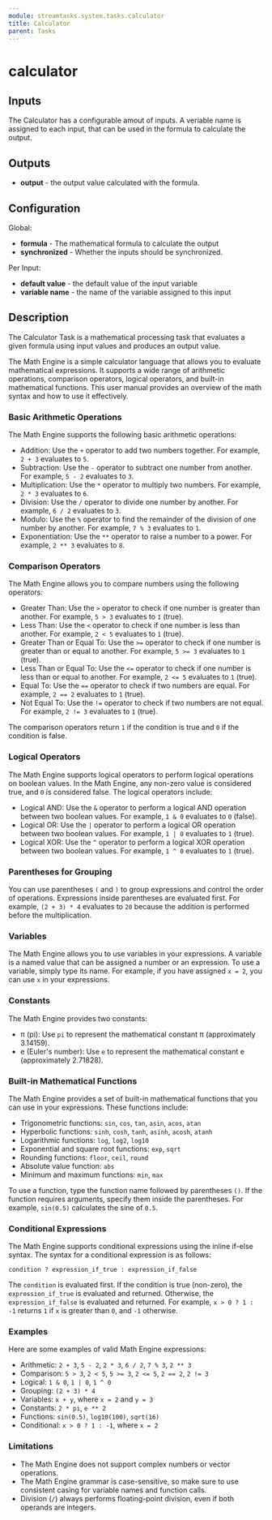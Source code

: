 ```yaml
---
module: streamtasks.system.tasks.calculator
title: Calculator
parent: Tasks
---
```

# calculator

## Inputs
The Calculator has a configurable amout of inputs. A veriable name is assigned to each input, that can be used in the formula to calculate the output.

## Outputs
* **output** - the output value calculated with the formula.

## Configuration
Global:
* **formula** - The mathematical formula to calculate the output
* **synchronized** - Whether the inputs should be synchronized.

Per Input:
* **default value** - the default value of the input variable
* **variable name** - the name of the variable assigned to this input

## Description
The Calculator Task is a mathematical processing task that evaluates a given formula using input values and produces an output value.

The Math Engine is a simple calculator language that allows you to evaluate mathematical expressions. It supports a wide range of arithmetic operations, comparison operators, logical operators, and built-in mathematical functions. This user manual provides an overview of the math syntax and how to use it effectively.

### Basic Arithmetic Operations

The Math Engine supports the following basic arithmetic operations:

*   Addition: Use the `+` operator to add two numbers together. For example, `2 + 3` evaluates to `5`.
*   Subtraction: Use the `-` operator to subtract one number from another. For example, `5 - 2` evaluates to `3`.
*   Multiplication: Use the `*` operator to multiply two numbers. For example, `2 * 3` evaluates to `6`.
*   Division: Use the `/` operator to divide one number by another. For example, `6 / 2` evaluates to `3`.
*   Modulo: Use the `%` operator to find the remainder of the division of one number by another. For example, `7 % 3` evaluates to `1`.
*   Exponentiation: Use the `**` operator to raise a number to a power. For example, `2 ** 3` evaluates to `8`.

### Comparison Operators

The Math Engine allows you to compare numbers using the following operators:

*   Greater Than: Use the `>` operator to check if one number is greater than another. For example, `5 > 3` evaluates to `1` (true).
*   Less Than: Use the `<` operator to check if one number is less than another. For example, `2 < 5` evaluates to `1` (true).
*   Greater Than or Equal To: Use the `>=` operator to check if one number is greater than or equal to another. For example, `5 >= 3` evaluates to `1` (true).
*   Less Than or Equal To: Use the `<=` operator to check if one number is less than or equal to another. For example, `2 <= 5` evaluates to `1` (true).
*   Equal To: Use the `==` operator to check if two numbers are equal. For example, `2 == 2` evaluates to `1` (true).
*   Not Equal To: Use the `!=` operator to check if two numbers are not equal. For example, `2 != 3` evaluates to `1` (true).

The comparison operators return `1` if the condition is true and `0` if the condition is false.

### Logical Operators

The Math Engine supports logical operators to perform logical operations on boolean values. In the Math Engine, any non-zero value is considered true, and `0` is considered false. The logical operators include:

*   Logical AND: Use the `&` operator to perform a logical AND operation between two boolean values. For example, `1 & 0` evaluates to `0` (false).
*   Logical OR: Use the `|` operator to perform a logical OR operation between two boolean values. For example, `1 | 0` evaluates to `1` (true).
*   Logical XOR: Use the `^` operator to perform a logical XOR operation between two boolean values. For example, `1 ^ 0` evaluates to `1` (true).

### Parentheses for Grouping

You can use parentheses `(` and `)` to group expressions and control the order of operations. Expressions inside parentheses are evaluated first. For example, `(2 + 3) * 4` evaluates to `20` because the addition is performed before the multiplication.

### Variables

The Math Engine allows you to use variables in your expressions. A variable is a named value that can be assigned a number or an expression. To use a variable, simply type its name. For example, if you have assigned `x = 2`, you can use `x` in your expressions.

### Constants

The Math Engine provides two constants:

*   π (pi): Use `pi` to represent the mathematical constant π (approximately 3.14159).
*   e (Euler's number): Use `e` to represent the mathematical constant e (approximately 2.71828).

### Built-in Mathematical Functions

The Math Engine provides a set of built-in mathematical functions that you can use in your expressions. These functions include:

*   Trigonometric functions: `sin`, `cos`, `tan`, `asin`, `acos`, `atan`
*   Hyperbolic functions: `sinh`, `cosh`, `tanh`, `asinh`, `acosh`, `atanh`
*   Logarithmic functions: `log`, `log2`, `log10`
*   Exponential and square root functions: `exp`, `sqrt`
*   Rounding functions: `floor`, `ceil`, `round`
*   Absolute value function: `abs`
*   Minimum and maximum functions: `min`, `max`

To use a function, type the function name followed by parentheses `()`. If the function requires arguments, specify them inside the parentheses. For example, `sin(0.5)` calculates the sine of `0.5`.

### Conditional Expressions

The Math Engine supports conditional expressions using the inline if-else syntax. The syntax for a conditional expression is as follows:

`condition ? expression_if_true : expression_if_false`

The `condition` is evaluated first. If the condition is true (non-zero), the `expression_if_true` is evaluated and returned. Otherwise, the `expression_if_false` is evaluated and returned. For example, `x > 0 ? 1 : -1` returns `1` if `x` is greater than `0`, and `-1` otherwise.

### Examples

Here are some examples of valid Math Engine expressions:

*   Arithmetic: `2 + 3`, `5 - 2`, `2 * 3`, `6 / 2`, `7 % 3`, `2 ** 3`
*   Comparison: `5 > 3`, `2 < 5`, `5 >= 3`, `2 <= 5`, `2 == 2`, `2 != 3`
*   Logical: `1 & 0`, `1 | 0`, `1 ^ 0`
*   Grouping: `(2 + 3) * 4`
*   Variables: `x + y`, where `x = 2` and `y = 3`
*   Constants: `2 * pi`, `e ** 2`
*   Functions: `sin(0.5)`, `log10(100)`, `sqrt(16)`
*   Conditional: `x > 0 ? 1 : -1`, where `x = 2`

### Limitations

*   The Math Engine does not support complex numbers or vector operations.
*   The Math Engine grammar is case-sensitive, so make sure to use consistent casing for variable names and function calls.
*   Division (`/`) always performs floating-point division, even if both operands are integers.